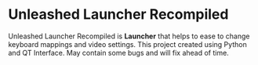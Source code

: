 # Unleashed  Launcher Recompiled

Unleashed Launcher Recompiled is **Launcher** that helps to ease to change keyboard mappings and video settings. This project created using Python and QT Interface.
May contain some bugs and will fix ahead of time.
